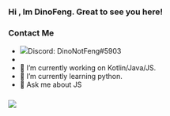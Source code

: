 ### Hi , Im DinoFeng. Great to see you here!
 ### Contact Me
 - ![](https://)Discord: DinoNotFeng#5903
 - 
- 🔭 I’m currently working on Kotlin/Java/JS.
- 🌱 I’m currently learning python.
- 💬 Ask me about JS
###
 ![](https://github-readme-stats.vercel.app/api?username=dinofengz&show_icons=true&theme=tokyonight)

